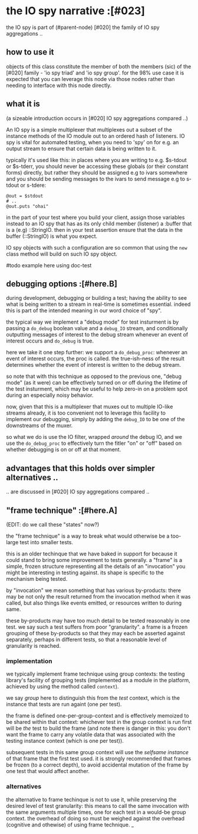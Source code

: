 # the IO spy narrative :[#023]

the IO spy is part of (#parent-node) [#020] the family of IO spy
aggregations ..


## how to use it

objects of this class constitute the member of both the members (sic) of the
[#020] family - 'io spy triad' and 'io spy group'. for the 98% use case it is
expected that you can leverage this node via those nodes rather than needing
to interface with this node directly.


## what it is

(a sizeable introduction occurs in [#020] IO spy aggregations compared ..)

An IO spy is a simple multiplexer that multiplexes out a subset of the
instance methods of the IO module out to an ordered hash of listeners. IO spy
is vital for automated testing, when you need to 'spy' on for e.g. an output
stream to ensure that certain data is being written to it.

typically it's used like this: in places where you are writing to e.g.
$s-tdout or $s-tderr, you should never be accessing these globals (or their
constant forms) directly, but rather they should be assigned e.g to ivars
somewhere and you should be sending messages to the ivars to send message
e.g to s-tdout or s-tdere:

    @out = $stdout
    # ..
    @out.puts "ohai"

in the part of your test where you build your client, assign those variables
instead to an IO spy that has as its only child member (listener) a :buffer
that is a (e.g) ::StringIO. then in your test assertion ensure that the data
in the buffer (::StringIO) is what you expect.

IO spy objects with such a configuration are so common that using the
`new` class method will build on such IO spy object.

  #todo example here using doc-test




## debugging options :[#here.B]

during development, debugging or building a test; having the ability to
see what is being written to a stream in real-time is sometimes
essential. indeed this is part of the intended meaning in our word
choice of "spy".

the typical way we implement a "debug mode" for test insturment is by
passing a `do_debug` boolean value and a `debug_IO` stream, and
conditionally outputting messages of interest to the debug stream
whenever an event of interest occurs and `do_debug` is true.

here we take it one step further: we support a `do_debug_proc`: whenever
an event of interest occurs, the proc is called. the true-ish-ness of
the result determines whether the event of interest is written to the
debug stream.

so note that with this technique as opposed to the previous one,
"debug mode" (as it were) can be effectively turned on or off during
the lifetime of the test insturment, which may be useful to help zero-in
on a problem spot during an especially noisy behavior.

now, given that this is a multiplexer that muxes out to multiple
IO-like streams already, it is too convenient not to leverage this
facility to implement our debugging, simply by adding the `debug_IO` to
be one of the downstreams of the muxer.

so what we do is use the IO filter, wrapped *around* the debug IO, and
we use the `do_debug_proc` to effectively turn the fitler "on" or "off"
based on whether debugging is on or off at that moment.




## advantages that this holds over simpler alternatives ..

.. are discussed in [#020] IO spy aggregations compared ..




## "frame technique" :[#here.A]

(EDIT: do we call these "states" now?)

the "frame technique" is a way to break what would otherwise be a
too-large test into smaller tests.

this is an older techinque that we have baked in support for because it
could stand to bring some improvement to tests generally. a "frame" is a
simple, frozen structure representing all the details of an "invocation"
you might be interesting in testing against. its shape is specific to the
mechanism being tested.

by "invocation" we mean something that has various by-products: there
may be not only the result returned from the invocation method when it
was called, but also things like events emitted, or resources written to
during same.

these by-products may have too much detail to be tested reasonably in one
test. we say such a test suffers from poor "granularity". a frame is a
frozen grouping of these by-products so that they may each be asserted
against separately, perhaps in different tests, so that a reasonable
level of granularity is reached.




### implementation

we typically implement frame technique using group contexts: the testing
library's facility of grouping tests (implemented as a module in the
platform, achieved by using the method called `context`).

we say *group* here to distinguish this from the *test* context, which
is the instance that tests are run againt (one per test).

the frame is defined one-per-group-context and is effectively memoized to
be shared within that context: whichever test in the group context is run
first will be *the* test to build the frame (and note there is danger in
this: you don't want the frame to carry any volatile data that was
associated with the testing instance context (which is one per test)).

subsequent tests in this same group context will use the *selfsame
instance* of that frame that the first test used. it is strongly
recommended that frames be frozen (to a correct depth), to avoid
accidental mutation of the frame by one test that would affect another.




### alternatives

the alternative to frame techinque is not to use it, while preserving
the desired level of test granularity: this means to call the same
invocation with the same arguments multiple times, one for each test in
a would-be group context. the overhead of doing so must be weighed against
the overhead (cognitive and othewise) of using frame technique.
_
